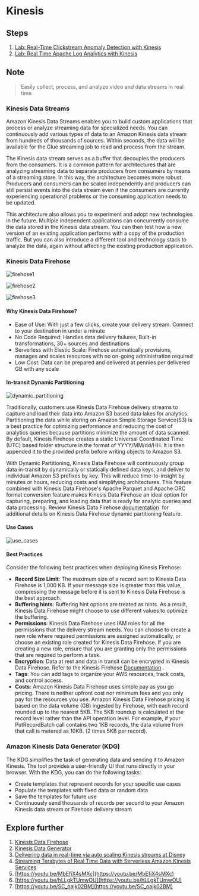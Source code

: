 # Kinesis

## Steps

1. [Lab: Real-Time Clickstream Anomaly Detection with Kinesis](./lab-kinesis-clickstream-anomaly/)
1. [Lab: Real Time Apache Log Analytics with Kinesis](./lab-kinesis-apache-logs/)

## Note

> Easily collect, process, and analyze video and data streams in real time

### Kinesis Data Streams

Amazon Kinesis Data Streams enables you to build custom applications that process or analyze streaming data for specialized needs. You can continuously add various types of data to an Amazon Kinesis data stream from hundreds of thousands of sources. Within seconds, the data will be available for the Glue streaming job to read and process from the stream.

The Kinesis data stream serves as a buffer that decouples the producers from the consumers. It is a common pattern for architectures that are analyzing streaming data to separate producers from consumers by means of a streaming store. In this way, the architecture becomes more robust. Producers and consumers can be scaled independently and producers can still persist events into the data stream even if the consumers are currently experiencing operational problems or the consuming application needs to be updated.

This architecture also allows you to experiment and adopt new technologies in the future. Multiple independent applications can concurrently consume the data stored in the Kinesis data stream. You can then test how a new version of an existing application performs with a copy of the production traffic. But you can also introduce a different tool and technology stack to analyze the data, again without affecting the existing production application.

### Kinesis Data Firehose

![firehose1](https://user-images.githubusercontent.com/62965911/214809905-73d9a39f-b54d-4a69-8de7-533caba92a27.png)

![firehose2](https://user-images.githubusercontent.com/62965911/214809918-e1f3a09a-98e4-45d6-aaf1-691fbc38d7f3.png)

![firehose3](https://user-images.githubusercontent.com/62965911/214809922-442e7c57-e696-4b0e-9655-63fcecaf53cf.png)

#### Why Kinesis Data Firehose?

- Ease of Use: With just a few clicks, create your delivery stream. Connect to your destination in under a minute
- No Code Required: Handles data delivery failures, Built-in transformations, 30+ sources and destinations
- Serverless with Elastic Scale: Firehose automatically provisions, manages and scales resources with no on-going administration required
- Low Cost: Data can be prepared and delivered at pennies per delivered GB with any scale

#### In-transit Dynamic Partitioning

![dynamic_partitioning](https://user-images.githubusercontent.com/62965911/214809877-fddd4ead-90ce-4714-b99c-4a87e9eb8dc7.png)

Traditionally, customers use Kinesis Data Firehose delivery streams to capture and load their data into Amazon S3 based data lakes for analytics. Partitioning the data while storing on Amazon Simple Storage Service(S3) is a best practice for optimizing performance and reducing the cost of analytics queries because partitions minimize the amount of data scanned. By default, Kinesis Firehose creates a static Universal Coordinated Time (UTC) based folder structure in the format of YYYY/MM/dd/HH. It is then appended it to the provided prefix before writing objects to Amazon S3.

With Dynamic Partitioning, Kinesis Data Firehose will continuously group data in-transit by dynamically or statically defined data keys, and deliver to individual Amazon S3 prefixes by key. This will reduce time-to-insight by minutes or hours, reducing costs and simplifying architectures. This feature combined with Kinesis Data Firehose's Apache Parquet and Apache ORC format conversion feature makes Kinesis Data Firehose an ideal option for capturing, preparing, and loading data that is ready for analytic queries and data processing. Review Kinesis Data Firehose [documentation](https://docs.aws.amazon.com/firehose/latest/dev/dynamic-partitioning.html)  for additional details on Kinesis Data Firehose dynamic partitioning feature.

#### Use Cases

![use_cases](https://user-images.githubusercontent.com/62965911/214809928-eccb3817-0415-4792-a62b-5c66e3d91f99.png)

#### Best Practices

Consider the following best practices when deploying Kinesis Firehose:

- **Record Size Limit**: The maximum size of a record sent to Kinesis Data Firehose is 1,000 KB. If your message size is greater than this value, compressing the message before it is sent to Kinesis Data Firehose is the best approach.
- **Buffering hints**: Buffering hint options are treated as hints. As a result, Kinesis Data Firehose might choose to use different values to optimize the buffering.
- **Permissions**: Kinesis Data Firehose uses IAM roles for all the permissions that the delivery stream needs. You can choose to create a new role where required permissions are assigned automatically, or choose an existing role created for Kinesis Data Firehose. If you are creating a new role, ensure that you are granting only the permissions that are required to perform a task.
- **Encryption**: Data at rest and data in transit can be encrypted in Kinesis Data Firehose. Refer to the Kinesis Firehose [Documentation](https://docs.aws.amazon.com/firehose/latest/dev/encryption.html) .
- **Tags**: You can add tags to organize your AWS resources, track costs, and control access.
- **Costs**: Amazon Kinesis Data Firehose uses simple pay as you go pricing. There is neither upfront cost nor minimum fees and you only pay for the resources you use. Amazon Kinesis Data Firehose pricing is based on the data volume (GB) ingested by Firehose, with each record rounded up to the nearest 5KB. The 5KB roundup is calculated at the record level rather than the API operation level. For example, if your PutRecordBatch call contains two 1KB records, the data volume from that call is metered as 10KB. (2 times 5KB per record).

### Amazon Kinesis Data Generator (KDG)

The KDG simplifies the task of generating data and sending it to Amazon Kinesis. The tool provides a user-friendly UI that runs directly in your browser. With the KDG, you can do the following tasks:

- Create templates that represent records for your specific use cases
- Populate the templates with fixed data or random data
- Save the templates for future use
- Continuously send thousands of records per second to your Amazon Kinesis data stream or Firehose delivery stream

## Explore further

1. [Kinesis Data Firehose](https://knowledgetree.notion.site/Amazon-Kinesis-Data-Firehose-Shared-62cfabe200004bcf8a92db6d814aba9c)
2. [Kinesis Data Generator](https://awslabs.github.io/amazon-kinesis-data-generator/web/help.html)
3. [Delivering data in real-time via auto scaling Kinesis streams at Disney](https://medium.com/disney-streaming/delivering-data-in-real-time-via-auto-scaling-kinesis-streams-72a0236b2cd9)
4. [Streaming Terabytes of Real Time Data with Serverless Amazon Kinesis Services](https://www.youtube.com/watch?v=ZWyYHgtu67I)
6. [https://youtu.be/MbEfiX4sMXc](https://youtu.be/MbEfiX4sMXc)
7. [https://youtu.be/hLLgkTUmwOU](https://youtu.be/hLLgkTUmwOU)
8. [https://youtu.be/SC_oajk02BM](https://youtu.be/SC_oajk02BM)